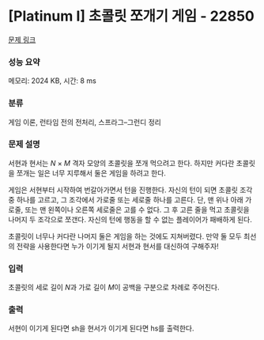 # [Platinum I] 초콜릿 쪼개기 게임 - 22850 

[문제 링크](https://www.acmicpc.net/problem/22850) 

### 성능 요약

메모리: 2024 KB, 시간: 8 ms

### 분류

게임 이론, 런타임 전의 전처리, 스프라그–그런디 정리

### 문제 설명

<p>서현과 현서는 <em>N</em> × <em>M</em> 격자 모양의 초콜릿을 쪼개 먹으려고 한다. 하지만 커다란 초콜릿을 쪼개는 일은 너무 지루해서 둘은 게임을 하려고 한다.</p>

<p>게임은 서현부터 시작하여 번갈아가면서 턴을 진행한다. 자신의 턴이 되면 초콜릿 조각 중 하나를 고르고, 그 조각에서 가로줄 또는 세로줄 하나를 고른다. 단, 맨 위나 아래 가로줄, 또는 맨 왼쪽이나 오른쪽 세로줄은 고를 수 없다. 그 후 고른 줄을 먹고 초콜릿을 나머지 두 조각으로 쪼갠다. 자신의 턴에 행동을 할 수 없는 플레이어가 패배하게 된다. </p>

<p>초콜릿이 너무나 커다란 나머지 둘은 게임을 하는 것에도 지쳐버렸다. 만약 둘 모두 최선의 전략을 사용한다면 누가 이기게 될지 서현과 현서를 대신하여 구해주자!</p>

### 입력 

 <p>초콜릿의 세로 길이 <em>N</em>과 가로 길이 <em>M</em>이 공백을 구분으로 차례로 주어진다. </p>

### 출력 

 <p>서현이 이기게 된다면 sh을 현서가 이기게 된다면 hs를 출력한다. </p>

